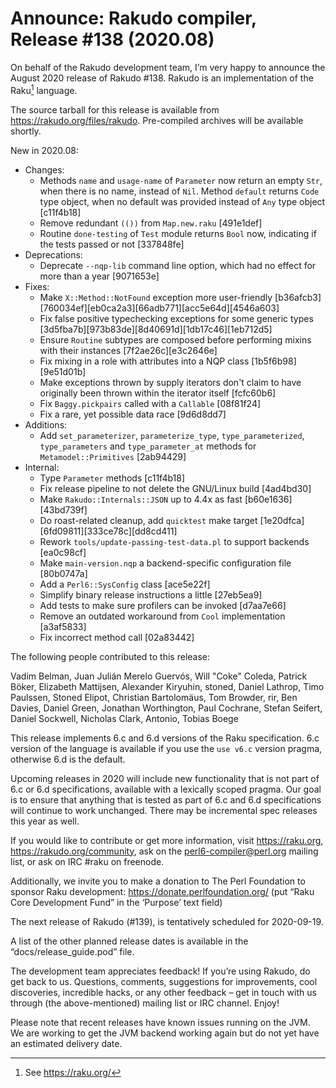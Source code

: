 # Announce: Rakudo compiler, Release #138 (2020.08)

On behalf of the Rakudo development team, I’m very happy to announce the
August 2020 release of Rakudo #138. Rakudo is an implementation of
the Raku[^1] language.

The source tarball for this release is available from
<https://rakudo.org/files/rakudo>.
Pre-compiled archives will be available shortly.

New in 2020.08:
  + Changes:
    + Methods `name` and `usage-name` of `Parameter` now return an empty `Str`,
      when there is no name, instead of `Nil`. Method `default` returns `Code` type object,
      when no default was provided instead of `Any` type object [c11f4b18]
    + Remove redundant `(())` from `Map.new.raku` [491e1def]
    + Routine `done-testing` of `Test` module returns `Bool` now,
      indicating if the tests passed or not [337848fe]
  + Deprecations:
    + Deprecate `--nqp-lib` command line option,
      which had no effect for more than a year [9071653e]
  + Fixes:
    + Make `X::Method::NotFound` exception more user-friendly
      [b36afcb3][760034ef][eb0ca2a3][66adb771][acc5e64d][4546a603]
    + Fix false positive typechecking exceptions for some generic types
      [3d5fba7b][973b83de][8d40691d][1db17c46][1eb712d5]
    + Ensure `Routine` subtypes are composed before performing mixins with
      their instances [7f2ae26c][e3c2646e]
    + Fix mixing in a role with attributes into a NQP class [1b5f6b98][9e51d01b]
    + Make exceptions thrown by supply iterators don't claim to have
      originally been thrown within the iterator itself [fcfc60b6]
    + Fix `Baggy.pickpairs` called with a `Callable` [08f81f24]
    + Fix a rare, yet possible data race [9d6d8dd7]
  + Additions:
    + Add `set_parameterizer`, `parameterize_type`, `type_parameterized`,
      `type_parameters` and `type_parameter_at` methods for `Metamodel::Primitives` [2ab94429]
  + Internal:
    + Type `Parameter` methods [c11f4b18]
    + Fix release pipeline to not delete the GNU/Linux build [4ad4bd30]
    + Make `Rakudo::Internals::JSON` up to 4.4x as fast [b60e1636][43bd739f]
    + Do roast-related cleanup, add `quicktest` make target
      [1e20dfca][6fd09811][333ce78c][dd8cd411]
    + Rework `tools/update-passing-test-data.pl` to support backends [ea0c98cf]
    + Make `main-version.nqp` a backend-specific configuration file [80b0747a]
    + Add a `Perl6::SysConfig` class [ace5e22f]
    + Simplify binary release instructions a little [27eb5ea9]
    + Add tests to make sure profilers can be invoked [d7aa7e66]
    + Remove an outdated workaround from `Cool` implementation [a3af5833]
    + Fix incorrect method call [02a83442]


The following people contributed to this release:

Vadim Belman, Juan Julián Merelo Guervós, Will "Coke" Coleda, Patrick Böker,
Elizabeth Mattijsen, Alexander Kiryuhin, stoned, Daniel Lathrop, Timo Paulssen,
Stoned Elipot, Christian Bartolomäus, Tom Browder, rir, Ben Davies,
Daniel Green, Jonathan Worthington, Paul Cochrane, Stefan Seifert,
Daniel Sockwell, Nicholas Clark, Antonio, Tobias Boege

This release implements 6.c and 6.d versions of the Raku specification.
6.c version of the language is available if you use the `use v6.c`
version pragma, otherwise 6.d is the default.

Upcoming releases in 2020 will include new functionality that is not
part of 6.c or 6.d specifications, available with a lexically scoped
pragma. Our goal is to ensure that anything that is tested as part of
6.c and 6.d specifications will continue to work unchanged. There may
be incremental spec releases this year as well.

If you would like to contribute or get more information, visit
<https://raku.org>, <https://rakudo.org/community>, ask on the
<perl6-compiler@perl.org> mailing list, or ask on IRC #raku on freenode.

Additionally, we invite you to make a donation to The Perl Foundation
to sponsor Raku development: <https://donate.perlfoundation.org/>
(put “Raku Core Development Fund” in the ‘Purpose’ text field)

The next release of Rakudo (#139), is tentatively scheduled for 2020-09-19.

A list of the other planned release dates is available in the
“docs/release_guide.pod” file.

The development team appreciates feedback! If you’re using Rakudo, do
get back to us. Questions, comments, suggestions for improvements, cool
discoveries, incredible hacks, or any other feedback – get in touch with
us through (the above-mentioned) mailing list or IRC channel. Enjoy!

Please note that recent releases have known issues running on the JVM.
We are working to get the JVM backend working again but do not yet have
an estimated delivery date.

[^1]: See <https://raku.org/>

